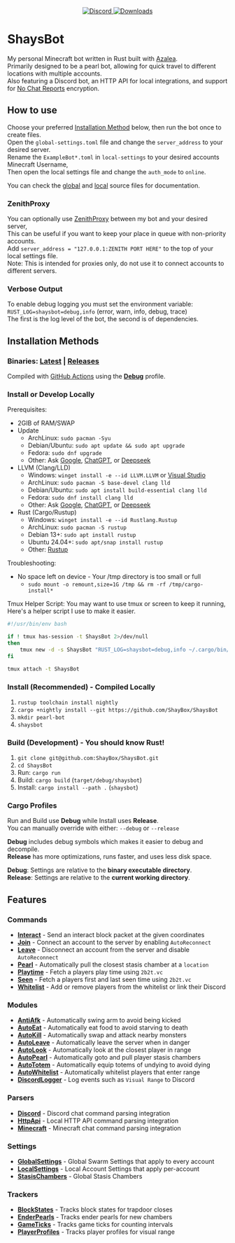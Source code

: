 <!--suppress HtmlDeprecatedAttribute -->
<div align="center">
  <a href="https://discord.shaybox.com">
    <img alt="Discord" src="https://img.shields.io/discord/824865729445888041?color=404eed&label=Discord&logo=Discord&logoColor=FFFFFF">
  </a>
  <a href="https://github.com/shaybox/shaysbot/releases/latest">
    <img alt="Downloads" src="https://img.shields.io/github/downloads/shaybox/shaysbot/total?color=3fb950&label=Downloads&logo=github&logoColor=FFFFFF">
  </a>
</div>

# ShaysBot

My personal Minecraft bot written in Rust built with [Azalea].  
Primarily designed to be a pearl bot, allowing for quick travel to different locations with multiple accounts.  
Also featuring a Discord bot, an HTTP API for local integrations, and support for [No Chat Reports] encryption.

## How to use

Choose your preferred [Installation Method](#installation-methods) below, then run the bot once to create files.  
Open the `global-settings.toml` file and change the `server_address` to your desired server.  
Rename the `ExampleBot*.toml` in `local-settings` to your desired accounts Minecraft Username,  
Then open the local settings file and change the `auth_mode` to `online`.

You can check the [global](src/settings/global.rs) and [local](src/settings/local.rs) source files for documentation.

### ZenithProxy

You can optionally use [ZenithProxy] between my bot and your desired server,  
This can be useful if you want to keep your place in queue with non-priority accounts.  
Add `server_address = "127.0.0.1:ZENITH PORT HERE"` to the top of your local settings file.  
Note: This is intended for proxies only, do not use it to connect accounts to different servers.

### Verbose Output

To enable debug logging you must set the environment variable:  
`RUST_LOG=shaysbot=debug,info` (error, warn, info, debug, trace)  
The first is the log level of the bot, the second is of dependencies.

## Installation Methods

### Binaries: [Latest] | [Releases]

Compiled with [GitHub Actions](.github/workflows/release.yml) using the [**Debug**](#cargo-profiles) profile.

### Install or Develop Locally

Prerequisites:

- 2GIB of RAM/SWAP
- Update
    - ArchLinux: `sudo pacman -Syu`
    - Debian/Ubuntu: `sudo apt update && sudo apt upgrade`
    - Fedora: `sudo dnf upgrade`
    - Other: Ask [Google], [ChatGPT], or [Deepseek]
- LLVM (Clang/LLD)
    - Windows: `winget install -e --id LLVM.LLVM` or [Visual Studio]
    - ArchLinux: `sudo pacman -S base-devel clang lld`
    - Debian/Ubuntu: `sudo apt install build-essential clang lld`
    - Fedora: `sudo dnf install clang lld`
    - Other: Ask [Google], [ChatGPT], or [Deepseek]
- Rust (Cargo/Rustup)
    - Windows: `winget install -e --id Rustlang.Rustup`
    - ArchLinux: `sudo pacman -S rustup`
    - Debian 13+: `sudo apt install rustup`
    - Ubuntu 24.04+: `sudo apt/snap install rustup`
    - Other: [Rustup]

Troubleshooting:

- No space left on device - Your /tmp directory is too small or full
    - `sudo mount -o remount,size=1G /tmp && rm -rf /tmp/cargo-install*`

Tmux Helper Script:
You may want to use tmux or screen to keep it running,  
Here's a helper script I use to make it easier.

```bash
#!/usr/bin/env bash

if ! tmux has-session -t ShaysBot 2>/dev/null
then
    tmux new -d -s ShaysBot "RUST_LOG=shaysbot=debug,info ~/.cargo/bin/shaysbot"
fi

tmux attach -t ShaysBot
```

### Install (Recommended) - Compiled Locally

1. `rustup toolchain install nightly`
2. `cargo +nightly install --git https://github.com/ShayBox/ShaysBot`
3. `mkdir pearl-bot`
4. `shaysbot`

### Build (Development) - You should know Rust!

1. `git clone git@github.com:ShayBox/ShaysBot.git`
2. `cd ShaysBot`
3. Run: `cargo run`
4. Build: `cargo build` (`target/debug/shaysbot`)
5. Install: `cargo install --path .` (`shaysbot`)

### Cargo Profiles

Run and Build use **Debug** while Install uses **Release**.  
You can manually override with either: `--debug` or `--release`

**Debug** includes debug symbols which makes it easier to debug and decompile.  
**Release** has more optimizations, runs faster, and uses less disk space.

**Debug**: Settings are relative to the **binary executable directory**.  
**Release**: Settings are relative to the **current working directory**.

## Features

### Commands

- [**Interact**](src/commands/interact.rs) - Send an interact block packet at the given coordinates
- [**Join**](src/commands/join.rs) - Connect an account to the server by enabling `AutoReconnect`
- [**Leave**](src/commands/leave.rs) - Disconnect an account from the server and disable `AutoReconnect`
- [**Pearl**](src/commands/pearl.rs) - Automatically pull the closest stasis chamber at a `location`
- [**Playtime**](src/commands/playtime.rs) - Fetch a players play time using `2b2t.vc`
- [**Seen**](src/commands/seen.rs) - Fetch a players first and last seen time using `2b2t.vc`
- [**Whitelist**](src/commands/whitelist.rs) - Add or remove players from the whitelist or link their Discord

### Modules

- [**AntiAfk**](src/modules/anti_afk.rs) - Automatically swing arm to avoid being kicked
- [**AutoEat**](src/modules/auto_eat.rs) - Automatically eat food to avoid starving to death
- [**AutoKill**](src/modules/auto_kill.rs) - Automatically swap and attack nearby monsters
- [**AutoLeave**](src/modules/auto_leave.rs) - Automatically leave the server when in danger
- [**AutoLook**](src/modules/auto_look.rs) - Automatically look at the closest player in range
- [**AutoPearl**](src/modules/auto_pearl.rs) - Automatically goto and pull player stasis chambers
- [**AutoTotem**](src/modules/auto_totem.rs) - Automatically equip totems of undying to avoid dying
- [**AutoWhitelist**](src/modules/auto_whitelist.rs) - Automatically whitelist players that enter range
- [**DiscordLogger**](src/modules/discord_logger.rs) - Log events such as `Visual Range` to Discord

### Parsers

- [**Discord**](src/parsers/discord.rs) - Discord chat command parsing integration
- [**HttpApi**](src/parsers/http_api.rs) - Local HTTP API command parsing integration
- [**Minecraft**](src/parsers/minecraft.rs) - Minecraft chat command parsing integration

### Settings

- [**GlobalSettings**](src/settings/global.rs) - Global Swarm Settings that apply to every account
- [**LocalSettings**](src/settings/local.rs) - Local Account Settings that apply per-account
- [**StasisChambers**](src/settings/stasis.rs) - Global Stasis Chambers

### Trackers

- [**BlockStates**](src/trackers/block_state.rs) - Tracks block states for trapdoor closes
- [**EnderPearls**](src/trackers/ender_pearl.rs) - Tracks ender pearls for new chambers
- [**GameTicks**](src/trackers/game_tick.rs) - Tracks game ticks for counting intervals
- [**PlayerProfiles**](src/trackers/player_profile.rs) - Tracks player profiles for visual range

[Azalea]: https://github.com/azalea-rs/azalea

[ChatGPT]: https://chatgpt.com

[Deepseek]: https://chat.deepseek.com

[Google]: https://google.com

[Latest]: https://github.com/shaybox/shaysbot/releases/latest

[No Chat Reports]: https://github.com/Aizistral-Studios/No-Chat-Reports

[Releases]: https://github.com/shaybox/shaysbot/releases

[Rustup]: https://rustup.rs

[Visual Studio]: https://visualstudio.microsoft.com

[ZenithProxy]: https://github.com/rfresh2/ZenithProxy